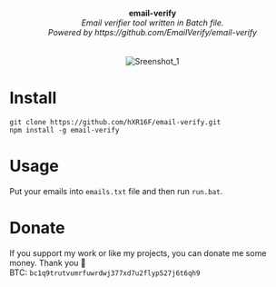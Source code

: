 <p align="center">
	<b>email-verify</b>
	<br>
	<i>Email verifier tool written in Batch file.<br />Powered by https://github.com/EmailVerify/email-verify</i>
	<br><br><br>
	<img alt="Sreenshot_1" src="https://user-images.githubusercontent.com/48186982/78473184-d9901e80-773e-11ea-8011-3989d9adefcd.gif">
</p>

# Install
```
git clone https://github.com/hXR16F/email-verify.git
npm install -g email-verify
```

# Usage
Put your emails into `emails.txt` file and then run `run.bat`.

# Donate
If you support my work or like my projects, you can donate me some money. Thank you 💙\
BTC: `bc1q9trutvumrfuwrdwj377xd7u2flyp527j6t6qh9`
